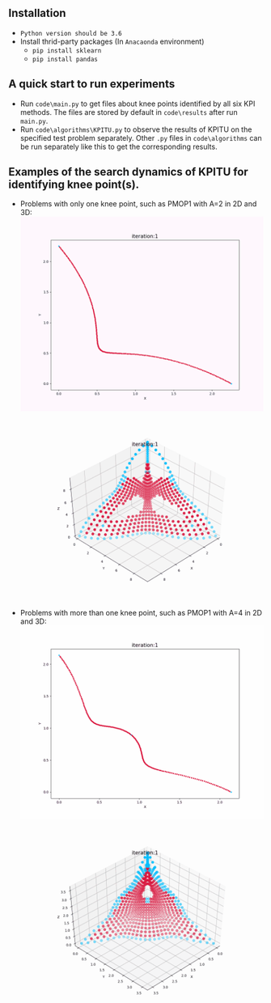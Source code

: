 ## Installation
* `Python version should be 3.6`
* Install thrid-party packages (In `Anacaonda` environment)
    * `pip install sklearn`
    * `pip install pandas`

## A quick start to run experiments
* Run `code\main.py` to get files about knee points identified by all six KPI methods. The files are stored by default in `code\results` after run `main.py`.
* Run `code\algorithms\KPITU.py` to observe the results of KPITU on the specified test problem separately. Other `.py` files in `code\algorithms` can be run separately like this to get the corresponding results.

## Examples of the search dynamics of KPITU for identifying knee point(s).
* Problems with only one knee point, such as PMOP1 with A=2 in 2D and 3D:
![image](https://github.com/JerryI00/KPI/blob/master/gif/PMOP1_M2_A2.gif)
![image](https://github.com/JerryI00/KPI/blob/master/gif/PMOP1_M3_A2.gif)
* Problems with more than one knee point, such as PMOP1 with A=4 in 2D and 3D:
![image](https://github.com/JerryI00/KPI/blob/master/gif/PMOP1_M2_A4.gif)
![image](https://github.com/JerryI00/KPI/blob/master/gif/PMOP1_M3_A4.gif)
